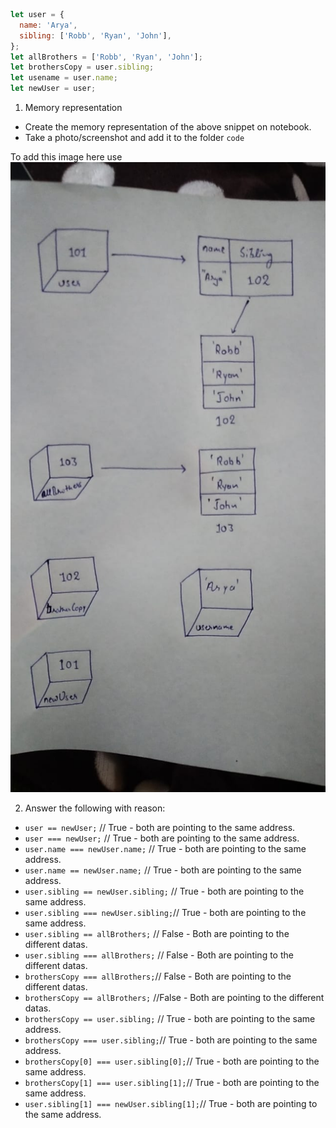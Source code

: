 ```js
let user = {
  name: 'Arya',
  sibling: ['Robb', 'Ryan', 'John'],
};
let allBrothers = ['Robb', 'Ryan', 'John'];
let brothersCopy = user.sibling;
let usename = user.name;
let newUser = user;
```

1. Memory representation

- Create the memory representation of the above snippet on notebook.
- Take a photo/screenshot and add it to the folder `code`

To add this image here use ![Memory Representation](./Storage.jpeg)

2. Answer the following with reason:

- `user == newUser;` // True  - both are pointing to the same address.
- `user === newUser;` // True  - both are pointing to the same address.
- `user.name === newUser.name;` // True  - both are pointing to the same address.
- `user.name == newUser.name;` // True  - both are pointing to the same address.
- `user.sibling == newUser.sibling;` // True  - both are pointing to the same address.
- `user.sibling === newUser.sibling;`// True  - both are pointing to the same address.
- `user.sibling == allBrothers;` // False - Both are pointing to the different datas.
- `user.sibling === allBrothers;` // False - Both are pointing to the different datas.
- `brothersCopy === allBrothers;`// False - Both are pointing to the different datas.
- `brothersCopy == allBrothers;` //False - Both are pointing to the different datas.
- `brothersCopy == user.sibling;` // True  - both are pointing to the same address.
- `brothersCopy === user.sibling;`// True  - both are pointing to the same address.
- `brothersCopy[0] === user.sibling[0];`// True  - both are pointing to the same address.
- `brothersCopy[1] === user.sibling[1];`// True  - both are pointing to the same address.
- `user.sibling[1] === newUser.sibling[1];`// True  - both are pointing to the same address.
